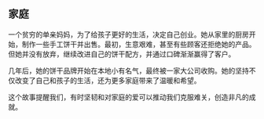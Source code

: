 ## 家庭
一个贫穷的单亲妈妈，为了给孩子更好的生活，决定自己创业。她从家里的厨房开始，制作一些手工饼干并出售。最初，生意艰难，甚至有些顾客还拒绝她的产品。但她并没有放弃，继续改进自己的饼干配方，并通过口碑渐渐赢得了客户。

几年后，她的饼干品牌开始在本地小有名气，最终被一家大公司收购。她的坚持不仅改变了自己和孩子的生活，还为更多家庭带来了温暖和希望。

这个故事提醒我们，有时坚韧和对家庭的爱可以推动我们克服难关，创造非凡的成就。